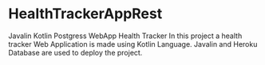 # **HealthTrackerAppRest**


Javalin Kotlin Postgress WebApp Health Tracker
In this project a health tracker Web Application is made using Kotlin Language. Javalin and Heroku Database are used to deploy the project.




